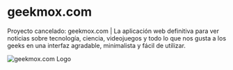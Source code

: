 # geekmox.com
Proyecto cancelado: geekmox.com | La aplicación web definitiva para ver noticias sobre tecnología, ciencia, videojuegos y todo lo que nos gusta a los geeks en una interfaz agradable, minimalista y fácil de utilizar.

![geekmox.com Logo](/public/png/geekmox.com_publicity.png)

